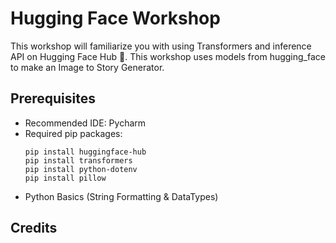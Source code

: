 # Hugging Face Workshop
This workshop will familiarize you with using Transformers and inference API on Hugging Face Hub 🤗.
This workshop uses models from hugging_face to make an Image to Story Generator.

## Prerequisites
  - Recommended IDE: Pycharm
  - Required pip packages:
      ```
      pip install huggingface-hub
      pip install transformers
      pip install python-dotenv
      pip install pillow
      ```
  - Python Basics (String Formatting & DataTypes)

## Credits

